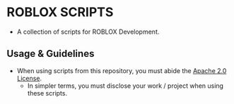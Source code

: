 # ROBLOX SCRIPTS

* A collection of scripts for ROBLOX Development.

## Usage & Guidelines

* When using scripts from this repository, you must abide the [Apache 2.0 License](https://www.apache.org/licenses/LICENSE-2.0).
    + In simpler terms, you must disclose your work / project when using these scripts.
